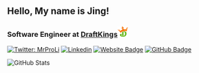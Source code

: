 ## Hello, My name is Jing!

<h3> Software Engineer at <a href="https://www.draftkings.com">DraftKings</a><img src="resources/DraftKings-logo.png" width="25"></h3>

[![Twitter: MrProLi](https://img.shields.io/twitter/follow/MrProLi?style=social)](https://twitter.com/MrProLi)
[![Linkedin](https://img.shields.io/badge/-jingweili2-blue?style=flat-square&logo=Linkedin&logoColor=white&link=https://www.linkedin.com/in/jingweili2/)](https://www.linkedin.com/in/jingweili2/)
[![Website Badge](https://img.shields.io/badge/-jingweili.me-47CCCC?style=flat&logo=Google-Chrome&logoColor=white&link=https://jingweili.me)](https://jingweili.me)
[![GitHub Badge](https://img.shields.io/github/followers/ljw980105?label=follow&style=social)](https://github.com/ljw980105)


<p><img src="https://github-readme-stats.vercel.app/api?username=ljw980105&amp;show_icons=true" alt="GitHub Stats"></p>
